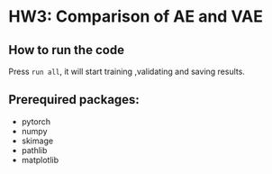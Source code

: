 # HW3: Comparison of AE and VAE
## How to run the code
Press ```run all```, it will start training ,validating and saving results.
## Prerequired packages:
- pytorch
- numpy
- skimage
- pathlib
- matplotlib